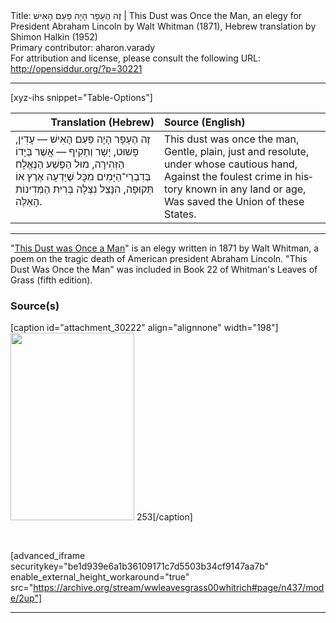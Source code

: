 <html>
<head></head>
<body>
Title: זֶה הֶעָפָר הָיָה פַּעַם הָאִישׁ | This Dust was Once the Man, an elegy for President Abraham Lincoln by Walt Whitman (1871), Hebrew translation by Shimon Halkin (1952)<br />
Primary contributor: aharon.varady<br />
For attribution and license, please consult the following URL: <a href="http://opensiddur.org/?p=30221">http://opensiddur.org/?p=30221</a>
<p />
<hr />

[xyz-ihs snippet="Table-Options"]<table style="margin-left: auto; margin-right: auto;" class="draggable">
<thead><tr><th id="x" style="text-align: right;">Translation (Hebrew)</th><th style="text-align: left;">Source (English)</th></tr></thead>
<tbody>
<tr><td style="vertical-align:top;">
<div class="liturgy" lang="he">
זֶה הֶעָפָר הָיָה פַּעַם הָאִישׁ —
עָדִין, פָּשׁוּט, יָשָׁר וְתַקִיף — אֲשֶׁר בְּיָדוֹ הַזְּהִירָה, 
מוּל הַפֶּשַׁע הַנֶּאֱלָח בְּדִבְרֵי־הַיָּמִים מִכׇּל שֶׁיָּדְעָה אֶרֶץ אוֹ תְּקוּפָה, 
הִנָּצֵל נִצְּלָה בְּרִית הַמְּדִינוֹת הָאֵלֶּה.
</span></div></td>
 
<td style="vertical-align:top;">
<div class="english" lang="en">
This dust was once the man, 
Gentle, plain, just and resolute, under whose cautious hand, 
Against the foulest crime in history known in any land or age, 
Was saved the Union of these States. 
</div></td></tr>
</tbody></table>

<hr />

"<a href="https://en.wikipedia.org/wiki/This_Dust_Was_Once_the_Man">This Dust was Once a Man</a>" is an elegy written in 1871 by Walt Whitman, a poem on the tragic death of American president Abraham Lincoln. "This Dust Was Once the Man" was included in Book 22 of Whitman's Leaves of Grass (fifth edition).

<h3>Source(s)</h3>

[caption id="attachment_30222" align="alignnone" width="198"]<a href="https://opensiddur.org/wp-content/uploads/2020/02/This-Dust-Was-Once-a-Man-from-Leaves-of-Grass-Hebrew-trans.-Shimon-Halkin-1952-p.351.jpg"><img src="https://opensiddur.org/wp-content/uploads/2020/02/This-Dust-Was-Once-a-Man-from-Leaves-of-Grass-Hebrew-trans.-Shimon-Halkin-1952-p.351-198x300.jpg" alt="" width="198" height="300" class="size-medium wp-image-30222" /></a> 253[/caption]

&nbsp;

[advanced_iframe securitykey="be1d939e6a1b36109171c7d5503b34cf9147aa7b" enable_external_height_workaround="true" src="https://archive.org/stream/wwleavesgrass00whitrich#page/n437/mode/2up"]

<hr />

&nbsp;
</body>
</html>